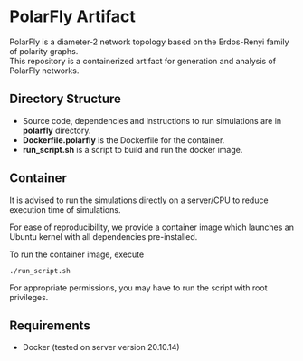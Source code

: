 # PolarFly Artifact 
PolarFly is a diameter-2 network topology based on the Erdos-Renyi family of polarity
graphs. <br />
This repository is a containerized artifact for generation and analysis of PolarFly networks.


## Directory Structure
- Source code, dependencies and instructions to run simulations are in **polarfly** directory.
- **Dockerfile.polarfly** is the Dockerfile for the container.
- **run_script.sh** is a script to build and run the docker image.

## Container
It is advised to run the simulations directly on a server/CPU
to reduce execution time of simulations.

For ease of reproducibility, we provide a container image
which launches an Ubuntu kernel with all dependencies pre-installed.

To run the container image, execute
```
./run_script.sh
```
For appropriate permissions, you may have to run the script with root privileges.

## Requirements
- Docker (tested on server version 20.10.14)
